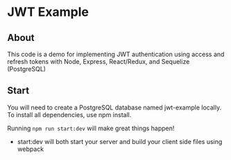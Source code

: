 # JWT Example

## About

This code is a demo for implementing JWT authentication using access and refresh tokens with Node, Express, React/Redux, and Sequelize (PostgreSQL)

## Start

You will need to create a PostgreSQL database named jwt-example locally. To install all dependencies, use npm install.

Running `npm run start:dev` will make great things happen!

- start:dev will both start your server and build your client side files using webpack
